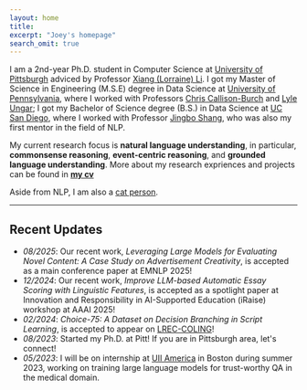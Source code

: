 ```yaml
---
layout: home
title: 
excerpt: "Joey's homepage"
search_omit: true
---
```

I am a 2nd-year Ph.D. student in Computer Science at [University of Pittsburgh](https://www.cs.pitt.edu/) adviced by Professor [Xiang (Lorraine) Li](https://www.cs.pitt.edu/people/full-time-faculty/lorraine-xiang-li). I got my Master of Science in Engineering (M.S.E) degree in Data Science at [University of Pennsylvania](https://dats.seas.upenn.edu), where I worked with Professors [Chris Callison-Burch](https://www.cis.upenn.edu/~ccb/) and [Lyle Ungar](https://www.cis.upenn.edu/~ungar/); I got my Bachelor of Science degree (B.S.) in Data Science at [UC San Diego](https://datascience.ucsd.edu/), where I worked with Professor [Jingbo Shang](https://shangjingbo1226.github.io/), who was also my first mentor in the field of NLP.

My current research focus is **natural language understanding**, in particular, **commonsense reasoning**, **event-centric reasoning**, and **grounded language understanding**. More about my research expriences and projects can be found in **[my cv](/doc/cv.pdf)**

Aside from NLP, I am also a [cat person](https://www.instagram.com/coconut.joey/).

-----

## Recent Updates
- *08/2025*: Our recent work, *Leveraging Large Models for Evaluating Novel Content: A Case Study on Advertisement Creativity*, is accepted as a main conference paper at EMNLP 2025! 
- *12/2024*: Our recent work, *Improve LLM-based Automatic Essay Scoring with Linguistic Features*, is accepted as a spotlight paper at Innovation and Responsibility in AI-Supported Education (iRaise) workshop at AAAI 2025!
- *02/2024*: *Choice-75: A Dataset on Decision Branching in Script Learning*, is accepted to appear on [LREC-COLING](https://lrec-coling-2024.org/)!
- *08/2023*: Started my Ph.D. at Pitt! If you are in Pittsburgh area, let's connect!
- *05/2023*: I will be on internship at [UII America](https://www.linkedin.com/company/uii-america-inc) in Boston during summer 2023, working on training large language models for trust-worthy QA in the medical domain.

<!-- ## Older Posts -->
